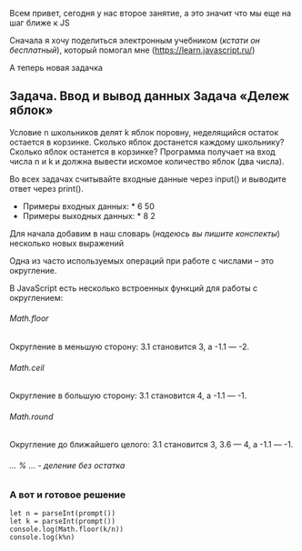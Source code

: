 Всем привет, сегодня у нас второе занятие, а это значит что мы еще на шаг ближе к JS

Сначала я хочу поделиться электронным учебником (*кстати он бесплатный*), который помогал мне 
(https://learn.javascript.ru/)

А теперь новая задачка

## Задача. Ввод и вывод данных Задача «Дележ яблок»

Условие n школьников делят k яблок поровну, неделящийся остаток остается в корзинке. Сколько яблок достанется каждому школьнику? Сколько яблок останется в корзинке? Программа получает на вход числа n и k и должна вывести искомое количество яблок (два числа).

Во всех задачах считывайте входные данные через input() и выводите ответ через print().

* Примеры входных данных: *
6
50
* Примеры выходных данных: *
8
2

Для начала добавим в наш словарь (*надеюсь вы пишите конспекты*) несколько новых выражений

Одна из часто используемых операций при работе с числами – это округление.

В JavaScript есть несколько встроенных функций для работы с округлением:

 ###### Math.floor
Округление в меньшую сторону: 3.1 становится 3, а -1.1 — -2.
###### Math.ceil
Округление в большую сторону: 3.1 становится 4, а -1.1 — -1.
###### Math.round
Округление до ближайшего целого: 3.1 становится 3, 3.6 — 4, а -1.1 — -1.
###### … % … - деление без остатка

### А вот и готовое решение

```
let n = parseInt(prompt())
let k = parseInt(prompt())
console.log(Math.floor(k/n))
console.log(k%n)
```


